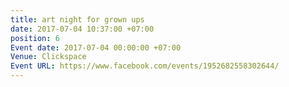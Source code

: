 ```yaml
---
title: art night for grown ups
date: 2017-07-04 10:37:00 +07:00
position: 6
Event date: 2017-07-04 00:00:00 +07:00
Venue: Clickspace
Event URL: https://www.facebook.com/events/1952682558302644/
---
```



